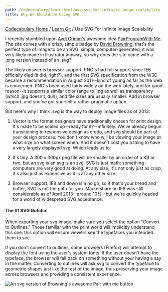 ```yaml
---
path: /codecabulary/learn-html/use-svg-for-infinite-image-scalability
title: Why We Should be Using SVG
---
```

[Codecabulary Home](/codecabulary) / [Learn Git](/codecabulary/learn-html) / Use SVG For Infinite Image Scalability

<!-- ---title: Why We Should be Using SVG -->

I recently stumbled upon [Avdi Grimm's](https://twitter.com/avdi) awesome idea [PairProgramWith.Me](http://www.pairprogramwith.me). The site comes with a crisp, simple badge by [David Browning](http://twoguys.us), that's the perfect type of image to be an SVG: simple, computer-generated; it was very likely made in Illustrator anyway, so why does the site come with a .png version instead of an .svg?

The likely answer is browser support. PNG's had full support since IE6 officially died (it did, right?), and the first SVG specification from the W3C became a recommendation in August 2011--kind of young as far as the web is concerned. PNG's been used fairly widely on the web lately, and for good reason--it supports a similar color range to .jpg as well as transparency (which .jpg doesn't, duh), and file sizes are usually smaller. Add in browser support, and you've got yourself a rather pragmatic option. 

But here's why I think .svg is the way to deploy image files as of 2013:

1) Vector is the format designers have traditionally chosen for print design. It's made to be scaled up--ready for it?--infinitely. We've already begun transitioning to responsive design as credo, and svg should be part of your design process. You don't know who will be viewing your image at what size on what screen when. And it doesn't cost you a thing to have a very largely displayed svg. Which leads us to:

2) It's tiny. A 300 x 300px png file will be smaller by an order of a KB or two, but an svg is an svg is an svg. SVG is just math: something computers are very good at doing. At any size, it's not only just as crisp, it's also just as expensive as it is at any other size. 

3) Browser support. IE8 and down is a no go, so if that's your bread and butter, SVG is not the path for you. Marketshare on IE8 was still considerable as of April 2013--around 10%--but we're quickly headed for a world of widespread SVG acceptance. 

#### The #1 SVG Gotcha:

When exporting your svg image, make sure you select the option "Convert to Outlines." Those familiar with the print world will implicitly understand this one: this option will ensure viewers see the typefaces you intended them to see. 

If you don't convert to outlines, some browsers (Firefox) will attempt to display the font using the user's system fonts. If the user doesn't have the typeface, the browser will fall back on something without your having a say in the matter. Converting to outlines will ask svg to convert the typeface to geometric shapes just like the rest of the image, thus preserving your image across browsers and providing a consistent experience. 

![An svg version of Browning's awesome Pair with me button](http://brettshollenberger.herokuapp.com/assets/pair-original-colors.svg)
